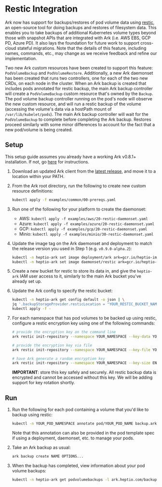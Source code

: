 # Restic Integration

Ark now has support for backups/restores of pod volume data using [restic][1], an open-source tool for doing
backups and restores of filesystem data. This enables you to take backups of additional Kubernetes volume 
types beyond those with snapshot APIs that are integrated with Ark (i.e. AWS EBS, GCP PD, Azure PD). It also lays 
the foundation for future work to support cross-cloud stateful migrations. Note that the details of this feature,
including names, commands, etc., may change as we receive feedback and refine our implementation. 

Two new Ark custom resources have been created to support this feature: `PodVolumeBackup` and `PodVolumeRestore`.
Additionally, a new Ark daemonset has been created that runs two controllers, one for each of the two new CRDs, on
each node in the cluster. When an Ark backup is created that includes pods annotated for restic backup, the main Ark 
backup controller will create a `PodVolumeBackup` custom resource that's owned by the `Backup`. The pod volume backup
controller running on the pod's node will observe the new custom resource, and will run a restic backup of the volume 
(accessing the volume's data via a hostPath mount of `/var/lib/kubelet/pods`). The main Ark backup controller will 
wait for the `PodVolumeBackup` to complete before completing the Ark backup. Restores proceed similarly with some 
minor differences to account for the fact that a new pod/volume is being created.

## Setup

This setup guide assumes you already have a working Ark v0.8.1+ installation. If not, go [here][2] for instructions.

1. Download an updated Ark client from the [latest release][3], and move it to a location within your PATH.

1. From the Ark root directory, run the following to create new custom resource definitions:
    ```bash
    kubectl apply -f examples/common/00-prereqs.yaml
    ```

1. Run one of the following for your platform to create the daemonset:
    
    - AWS: `kubectl apply -f examples/aws/20-restic-daemonset.yaml`
    - Azure: `kubectl apply -f examples/azure/20-restic-daemonset.yaml`
    - GCP: `kubectl apply -f examples/gcp/20-restic-daemonset.yaml`
    - Minio: `kubectl apply -f examples/minio/30-restic-daemonset.yaml`

1. Update the image tag on the Ark daemonset and deployment to match the release version you used in Step 1 (e.g. `v0.9.0-alpha.2`):
    ```bash
    kubectl -n heptio-ark set image deployment/ark ark=gcr.io/heptio-images/ark:<RELEASE_VERSION>
    kubectl -n heptio-ark set image daemonset/restic ark=gcr.io/heptio-images/ark:<RELEASE_VERSION>
    ```

1. Create a new bucket for restic to store its data in, and give the `heptio-ark` IAM user access to it, similarly to
the main Ark bucket you've already set up.

1. Update the Ark config to specify the restic bucket:
    ```bash
    kubectl -n heptio-ark get config default -o json | \
    jq '.backupStorageProvider.resticLocation = "YOUR_RESTIC_BUCKET_NAME"' |\
    kubectl apply -f -
    ```

1. For each namespace that has pod volumes to be backed up using restic, configure a restic encryption key using
one of the following commands:

    ```bash
    # provide the encryption key on the command line
    ark restic init-repository --namespace YOUR_NAMESPACE --key-data YOUR_ENCRYPTION_KEY
    ```

    ```bash
    # provide the encryption key via file
    ark restic init-repository --namespace YOUR_NAMESPACE --key-file YOUR_ENCRYPTION_KEY_FILE
    ```

    ```bash
    # have Ark generate a random encryption key
    ark restic init-repository --namespace YOUR_NAMESPACE --key-size ENCRYPTION_KEY_SIZE
    ```

    **IMPORTANT**: store this key safely and securely. All restic backup data is encrypted and cannot be accessed
    without this key. We will be adding support for key rotation shortly.

## Run

1. Run the following for each pod containing a volume that you'd like to backup using restic:
    ```bash
    kubectl -n YOUR_POD_NAMESPACE annotate pod/YOUR_POD_NAME backup.ark.heptio.com/backup-volumes=YOUR_VOLUME_NAME_1,YOUR_VOLUME_NAME_2,...
    ```

    Note that this annotation can also be provided in the pod template spec if using a deployment, daemonset, etc.
    to manage your pods.

1. Take an Ark backup as usual:
    ```bash
    ark backup create NAME OPTIONS...
    ```

1. When the backup has completed, view information about your pod volume backups:
    ```bash
    kubectl -n heptio-ark get podvolumebackups -l ark.heptio.com/backup-name=YOUR_BACKUP_NAME -o yaml
    ```

[1]: https://github.com/restic/restic
[2]: https://heptio.github.io/ark/v0.8.1/cloud-common
[3]: https://github.com/heptio/ark/releases/